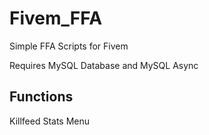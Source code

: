 # Fivem_FFA
Simple FFA Scripts for Fivem

Requires MySQL Database and MySQL Async

## Functions
Killfeed
Stats
Menu

